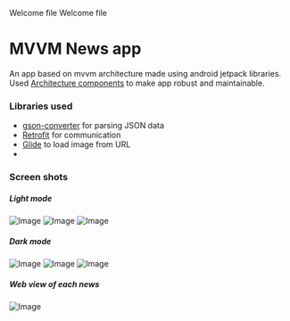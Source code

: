 Welcome file
Welcome file
# MVVM News app 

An app based on mvvm architecture made using android jetpack libraries.
Used  [Architecture components](https://developer.android.com/topic/libraries/architecture/)  to make app robust and maintainable.

### Libraries used
- [gson-converter](https://mvnrepository.com/artifact/com.squareup.retrofit2/converter-gson/2.9.0) for parsing JSON data
-  [Retrofit](https://github.com/square/retrofit) for communication 
- [Glide](https://github.com/bumptech/glide) to load image from URL
-

### Screen shots

##### Light mode
![Image](/Screenshots/L1.jpg)
![Image](/Screenshots/L2.jpg)
![Image](/Screenshots/L3.jpg)

##### Dark mode

![Image](/Screenshots/L1.jpg)
![Image](/Screenshots/L2.jpg)
![Image](/Screenshots/L3.jpg)

##### Web view of each news

![Image](/Screenshots/3.jpg)

